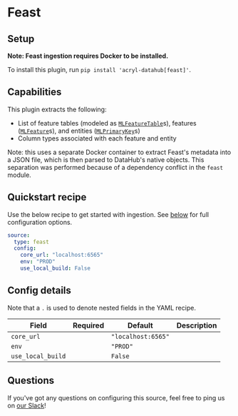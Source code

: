 # Feast

## Setup

**Note: Feast ingestion requires Docker to be installed.**

To install this plugin, run `pip install 'acryl-datahub[feast]'`.

## Capabilities

This plugin extracts the following:

- List of feature tables (modeled as [`MLFeatureTable`](https://github.com/linkedin/datahub/blob/master/metadata-models/src/main/pegasus/com/linkedin/ml/metadata/MLFeatureTableProperties.pdl)s),
  features ([`MLFeature`](https://github.com/linkedin/datahub/blob/master/metadata-models/src/main/pegasus/com/linkedin/ml/metadata/MLFeatureProperties.pdl)s),
  and entities ([`MLPrimaryKey`](https://github.com/linkedin/datahub/blob/master/metadata-models/src/main/pegasus/com/linkedin/ml/metadata/MLPrimaryKeyProperties.pdl)s)
- Column types associated with each feature and entity

Note: this uses a separate Docker container to extract Feast's metadata into a JSON file, which is then
parsed to DataHub's native objects. This separation was performed because of a dependency conflict in the `feast` module.

## Quickstart recipe

Use the below recipe to get started with ingestion. See [below](#config-details) for full configuration options.

```yml
source:
  type: feast
  config:
    core_url: "localhost:6565"
    env: "PROD"
    use_local_build: False
```

## Config details

Note that a `.` is used to denote nested fields in the YAML recipe.

| Field             | Required | Default            | Description |
| ----------------- | -------- | ------------------ | ----------- |
| `core_url`        |          | `"localhost:6565"` |             |
| `env`             |          | `"PROD"`           |             |
| `use_local_build` |          | `False`            |             |

## Questions

If you've got any questions on configuring this source, feel free to ping us on [our Slack](https://slack.datahubproject.io/)!
